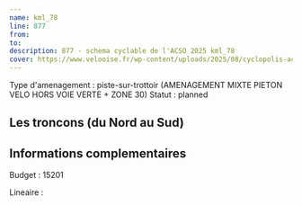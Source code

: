 ```yaml
---
name: kml_78 
line: 877
from: 
to:  
description: 877 - schema cyclable de l'ACSO 2025 kml_78 
cover: https://www.velooise.fr/wp-content/uploads/2025/08/cyclopolis-acso-877.jpg
---
```

Type d'amenagement : piste-sur-trottoir (AMENAGEMENT MIXTE PIETON VELO HORS VOIE VERTE + ZONE 30)
Statut : planned
## Les troncons (du Nord au Sud)

## Informations complementaires

Budget  : 15201 

Lineaire :

